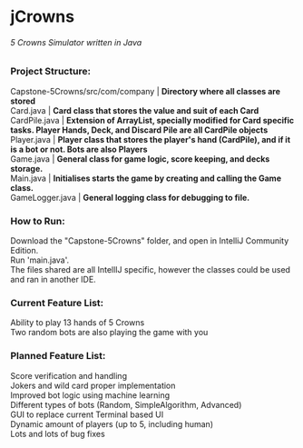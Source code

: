 # jCrowns 
###### 5 Crowns Simulator written in Java


### Project Structure:
Capstone-5Crowns/src/com/company | **Directory where all classes are stored** <br/>
Card.java  | **Card class that stores the value and suit of each Card** <br/>
CardPile.java | **Extension of ArrayList, specially modified for Card specific tasks. Player Hands, Deck, and Discard Pile are all CardPile objects**<br/>
Player.java | **Player class that stores the player's hand (CardPile), and if it is a bot or not. Bots are also Players**<br/>
Game.java | **General class for game logic, score keeping, and decks storage.**<br/>
Main.java | **Initialises starts the game by creating and calling the Game class.**<br/>
GameLogger.java | **General logging class for debugging to file.**<br/>

### How to Run:
Download the "Capstone-5Crowns" folder, and open in IntelliJ Community Edition. <br/>
Run 'main.java'. <br/>
The files shared are all IntellIJ specific, however the classes could be used and ran in another IDE. <br/>

### Current Feature List:
Ability to play 13 hands of 5 Crowns<br/>
Two random bots are also playing the game with you<br/>

### Planned Feature List:
Score verification and handling<br/>
Jokers and wild card proper implementation<br/>
Improved bot logic using machine learning<br/>
Different types of bots (Random, SimpleAlgorithm, Advanced)<br/>
GUI to replace current Terminal based UI<br/>
Dynamic amount of players (up to 5, including human)<br/>
Lots and lots of bug fixes<br/>


